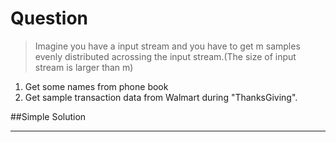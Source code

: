 # Question
> Imagine you have a input stream and you have to get m samples evenly distributed acrossing the input stream.(The size of input stream is 
larger than m)

1. Get some names from phone book
2. Get sample transaction data from Walmart during "ThanksGiving".

##Simple Solution

----------
